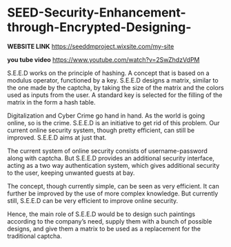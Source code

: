 # SEED-Security-Enhancement-through-Encrypted-Designing-

**WEBSITE LINK**
https://seeddmproject.wixsite.com/my-site

**you tube video**
https://www.youtube.com/watch?v=2SwZhdzVdPM

S.E.E.D works on the principle of hashing. A concept that is based on a modulus operator, functioned by a key. S.E.E.D designs a matrix, similar to the one made by the captcha, by taking the size of the matrix and the colors used as inputs from the user. A standard key is selected for the filling of the matrix in the form a hash table.

Digitalization and Cyber Crime go hand in hand. As the world is going online, so is the crime. S.E.E.D is an initiative to get rid of this problem. Our current online security system, though pretty efficient, can still be improved. S.E.E.D aims at just that. 

The current system of online security consists of username-password along with captcha. But S.E.E.D provides  an additional security interface, acting as a two way authentication system, which gives additional security to the user, keeping unwanted guests at bay.

The concept, though currently simple, can be seen as very efficient. It can further be improved by the use of more complex knowledge. But currently still, S.E.E.D can be very efficient to improve online security.

Hence, the main role of S.E.E.D would be to design such paintings according to the company’s need, supply them with a bunch of possible designs, and give them a matrix to be used as a replacement for the traditional captcha.
